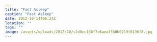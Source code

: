 ```yaml
---
title: "Fast Asleep"
caption: "Fast Asleep"
date: 2012-10-14T06:34Z
location: ""
tags: ""
image: /assets/uploads/2012/10/c2d0cc168f7e6aeaf586b0219f6196f8.jpg
---
```

